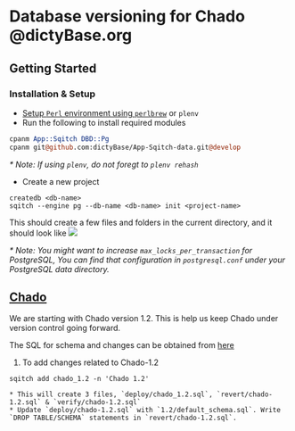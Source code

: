 # Database versioning for Chado @dictyBase.org

## Getting Started
### Installation & Setup

* [Setup `Perl` environment using `perlbrew`](http://dictybase.github.io/perl-setup/index.html) or `plenv`
* Run the following to install required modules

```perl
cpanm App::Sqitch DBD::Pg
cpanm git@github.com:dictyBase/App-Sqitch-data.git@develop
```
_* Note: If using `plenv`, do not foregt to `plenv rehash`_

* Create a new project

```shell
createdb <db-name>
sqitch --engine pg --db-name <db-name> init <project-name> 
```
This should create a few files and folders in the current directory, and it should look like
<img src="https://www.dropbox.com/s/pcy67t7vazl0hlt/sqitch_project_ls.png" />

_* Note: You might want to increase `max_locks_per_transaction` for PostgreSQL, You can find that configuration in `postgresql.conf` under your PostgreSQL data directory._

## [Chado](http://gmod.org/wiki/Chado_Tables)

We are starting with Chado version 1.2. This is help us keep Chado under version control going forward.

The SQL for schema and changes can be obtained from [here](http://gmod.org/wiki/Chado_-_Getting_Started#Installation)

1. To add changes related to Chado-1.2

```shell
sqitch add chado_1.2 -n 'Chado 1.2'
```
	* This will create 3 files, `deploy/chado_1.2.sql`, `revert/chado-1.2.sql` & `verify/chado-1.2.sql`
	* Update `deploy/chado-1.2.sql` with `1.2/default_schema.sql`. Write `DROP TABLE/SCHEMA` statements in `revert/chado-1.2.sql`.


